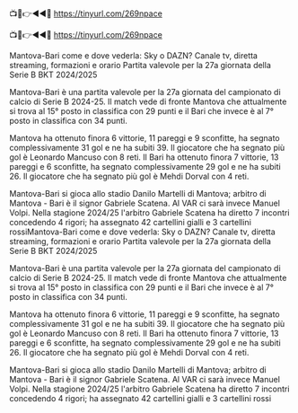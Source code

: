 📺📱👉◄◄🔴 https://tinyurl.com/269npace

📺📱👉◄◄🔴 https://tinyurl.com/269npace


Mantova-Bari come e dove vederla: Sky o DAZN? Canale tv, diretta streaming, formazioni e orario
Partita valevole per la 27a giornata della Serie B BKT 2024/2025

Mantova-Bari è una partita valevole per la 27a giornata del campionato di calcio di Serie B 2024-25. Il match vede di fronte Mantova che attualmente si trova al 15° posto in classifica con 29 punti e il Bari che invece è al 7° posto in classifica con 34 punti.

Mantova ha ottenuto finora 6 vittorie, 11 pareggi e 9 sconfitte, ha segnato complessivamente 31 gol e ne ha subiti 39. Il giocatore che ha segnato più gol è Leonardo Mancuso con 8 reti.
Il Bari ha ottenuto finora 7 vittorie, 13 pareggi e 6 sconfitte, ha segnato complessivamente 29 gol e ne ha subiti 26. Il giocatore che ha segnato più gol è Mehdi Dorval con 4 reti.

Mantova-Bari si gioca allo stadio Danilo Martelli di Mantova; arbitro di Mantova - Bari è il signor Gabriele Scatena. Al VAR ci sarà invece Manuel Volpi. Nella stagione 2024/25 l'arbitro Gabriele Scatena ha diretto 7 incontri concedendo 4 rigori; ha assegnato 42 cartellini gialli e 3 cartellini rossiMantova-Bari come e dove vederla: Sky o DAZN? Canale tv, diretta streaming, formazioni e orario
Partita valevole per la 27a giornata della Serie B BKT 2024/2025

Mantova-Bari è una partita valevole per la 27a giornata del campionato di calcio di Serie B 2024-25. Il match vede di fronte Mantova che attualmente si trova al 15° posto in classifica con 29 punti e il Bari che invece è al 7° posto in classifica con 34 punti.

Mantova ha ottenuto finora 6 vittorie, 11 pareggi e 9 sconfitte, ha segnato complessivamente 31 gol e ne ha subiti 39. Il giocatore che ha segnato più gol è Leonardo Mancuso con 8 reti.
Il Bari ha ottenuto finora 7 vittorie, 13 pareggi e 6 sconfitte, ha segnato complessivamente 29 gol e ne ha subiti 26. Il giocatore che ha segnato più gol è Mehdi Dorval con 4 reti.

Mantova-Bari si gioca allo stadio Danilo Martelli di Mantova; arbitro di Mantova - Bari è il signor Gabriele Scatena. Al VAR ci sarà invece Manuel Volpi. Nella stagione 2024/25 l'arbitro Gabriele Scatena ha diretto 7 incontri concedendo 4 rigori; ha assegnato 42 cartellini gialli e 3 cartellini rossi
